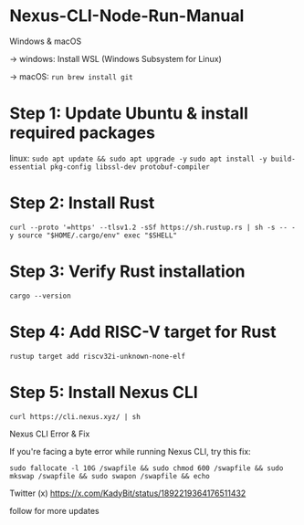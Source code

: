 # Nexus-CLI-Node-Run-Manual


Windows & macOS

→ windows: Install WSL (Windows Subsystem for Linux) 

→ macOS: `run brew install git`

# Step 1: Update Ubuntu & install required packages

linux:
`sudo apt update && sudo apt upgrade -y`
`sudo apt install -y build-essential pkg-config libssl-dev protobuf-compiler`


# Step 2: Install Rust
`curl --proto '=https' --tlsv1.2 -sSf https://sh.rustup.rs | sh -s -- -y
source "$HOME/.cargo/env"
exec "$SHELL"`

# Step 3: Verify Rust installation
`cargo --version`

# Step 4: Add RISC-V target for Rust
`rustup target add riscv32i-unknown-none-elf`

# Step 5: Install Nexus CLI
`curl https://cli.nexus.xyz/ | sh`


Nexus CLI Error & Fix

If you're facing a byte error while running Nexus CLI, try this fix:

`sudo fallocate -l 10G /swapfile && sudo chmod 600 /swapfile && sudo mkswap /swapfile && sudo swapon /swapfile && echo`



Twitter (x) 
https://x.com/KadyBit/status/1892219364176511432

follow for more updates
